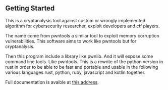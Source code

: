 ## Getting Started

This is a cryptanalysis tool against custom or wrongly implemented algorithm for cybersecurity researcher, exploit developers and ctf players.

The name come from pwntools a similar tool to exploit memory corruption vulnerabilities. This software aims to work like pwntools but for cryptanalysis.

Then this program include a library like pwnlib. And it will expose some command line tools. Like pwntools. This is a rewrite of the python version in rust in order to be able to be fast and portable and usable in the following various languages rust, python, ruby, javascript and kotlin together.

Full documentation is avaible at [this address](https://gogo2464.github.io/cryptatools-rs/).